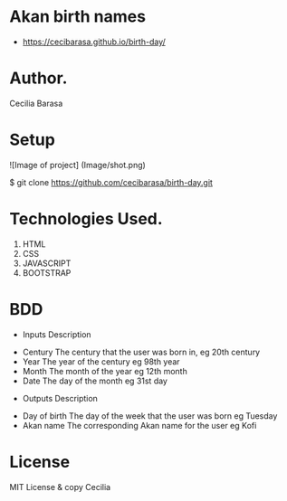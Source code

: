 # Akan birth names
* https://cecibarasa.github.io/birth-day/
# Author.
Cecilia Barasa

# Setup
![Image of project]
(Image/shot.png)

$ git clone https://github.com/cecibarasa/birth-day.git

# Technologies Used.
1. HTML
2. CSS
3. JAVASCRIPT
4. BOOTSTRAP

# BDD
- Inputs	Description
* Century	The century that the user was born in, eg 20th century
* Year	The year of the century eg 98th year
* Month	The month of the year eg 12th month
* Date	The day of the month eg 31st day
- Outputs	Description
* Day of birth	The day of the week that the user was born eg Tuesday
* Akan name	The corresponding Akan name for the user eg Kofi

# License
MIT License & copy Cecilia
